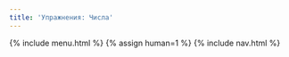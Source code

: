 ```yaml
---
title: 'Упражнения: Числа'
---
```


{% include menu.html %}
{% assign human=1 %}
{% include nav.html %}
